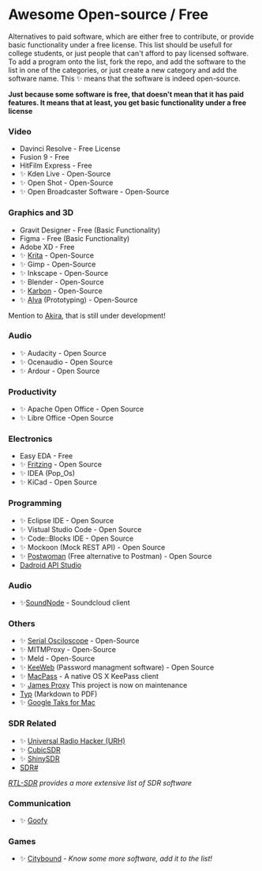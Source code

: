 # Awesome Open-source / Free

Alternatives to paid software, which are either free to contribute, or provide basic functionality under a free license. This list should be usefull for college students, or just people that can't afford to pay licensed software.
To add a program onto the list, fork the repo, and add the software to the list in one of the categories, or just create a new category and add the software name. This ✨ means that the software is indeed open-source.

__Just because some software is free, that doesn't mean that it has paid features. It means that at least, you get basic functionality under a free license__

### Video
* Davinci Resolve - Free License
* Fusion 9 - Free
* HitFilm Express - Free
* ✨ Kden Live - Open-Source
* ✨ Open Shot -  Open-Source
* ✨ Open Broadcaster Software - Open-Source

### Graphics and 3D
* Gravit Designer - Free (Basic Functionality)
* Figma - Free (Basic Functionality)
* Adobe XD - Free
* ✨ [Krita](https://krita.org/en/) - Open-Source
* ✨ Gimp -  Open-Source
* ✨ Inkscape - Open-Source
* ✨ Blender - Open-Source
* ✨ [Karbon](https://www.calligra.org/karbon/) - Open-Source
* ✨ [Alva](https://github.com/meetalva/alva) (Prototyping) - Open-Source

Mention to [Akira](https://github.com/akiraux/Akira),  that is still under development!

### Audio
* ✨ Audacity -  Open Source
* ✨ Ocenaudio - Open Source
* ✨ Ardour - Open Source


### Productivity
* ✨ Apache Open Office - Open Source
* ✨ Libre Office -Open Source


### Electronics
* Easy EDA - Free
* ✨ [Fritzing](https://github.com/fritzing/fritzing-app) - Open Source
* ✨ IDEA (Pop_Os)
* ✨ KiCad - Open Source

### Programming
* ✨ Eclipse IDE - Open Source
* ✨ Vistual Studio Code - Open Source
* ✨ Code::Blocks IDE - Open Source
* ✨ Mockoon (Mock REST API) - Open Source
* ✨ [Postwoman](https://github.com/liyasthomas/postwoman) (Free alternative to Postman)  - Open Source
* [Dadroid API Studio](https://apistudio.dadroit.com/)

### Audio
* ✨[SoundNode](https://github.com/Soundnode/soundnode-app) - Soundcloud client

### Others
* ✨ [Serial Osciloscope](http://x-io.co.uk/serial-oscilloscope/) - Open-Source
* ✨ MITMProxy - Open-Source
* ✨ Meld - Open-Source
* ✨ [KeeWeb](https://github.com/keeweb/keeweb) (Password managment software) - Open Source
* ✨ [MacPass](https://github.com/MacPass/MacPass) - A native OS X KeePass client 
* ✨ [James Proxy](https://github.com/james-proxy/james) This project is now on maintenance
* [Typ](https://www.typ-set.com/) (Markdown to PDF)
* ✨ [Google Taks for Mac](https://github.com/AlexVanderbist/google-tasks-for-mac) 

### SDR Related
* ✨ [Universal Radio Hacker (URH)](https://github.com/jopohl/urh)
* ✨ [CubicSDR](https://github.com/cjcliffe/CubicSDR)
* ✨ [ShinySDR](https://github.com/kpreid/shinysdr)
* [SDR#](https://airspy.com/download/)

_[RTL-SDR](https://www.rtl-sdr.com/big-list-rtl-sdr-supported-software/) provides a more extensive list of SDR software_

### Communication
* ✨ [Goofy](https://github.com/danielbuechele/goofy)

### Games
* ✨ [Citybound](https://github.com/citybound/citybound) - 
*Know some more software, add it to the list!* 
